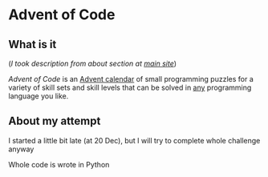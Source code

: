 #  Advent of Code

##  What is it
(_I took description from about section at [main site](https://adventofcode.com/2023/about)_)

_Advent of Code_ is an [Advent calendar](https://en.wikipedia.org/wiki/Advent_calendar) of small programming puzzles for a variety of skill sets and skill levels that can be solved in [any](https://github.com/search?q=advent+of+code) programming language you like.
  
## About my attempt

I started a little bit late (at 20 Dec), but I will try to complete whole challenge anyway

Whole code is wrote in Python